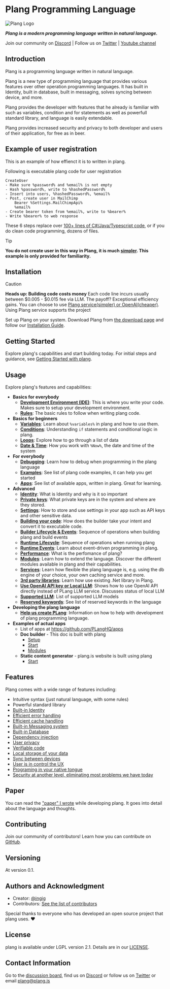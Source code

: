 ﻿


# Plang Programming Language

![Plang Logo](https://plang.is/android-chrome-192x192.png)

***Plang is a modern programming language written in natural language.***

Join our community on [Discord](https://discord.gg/A8kYUymsDD) | Follow us on [Twitter](https://twitter.com/planghq) | [Youtube channel](https://www.youtube.com/@plangHQ)


## Introduction

Plang is a programming language written in natural language.

Plang is a new type of programming language that provides various features over other operation programming languages. It has built in Identity, built in database, built in messaging, solves syncing between device, and more. 

Plang provides the developer with features that he already is familiar with such as variables, condition and for statements as well as powerfull standard library, and language is easily extendable.

Plang provides increased security and privacy to both developer and users of their application, for free as in beer.

## Example of user registration

This is an example of how effienct it is to written in plang. 

Following is executable plang code for user registration

```plang
CreateUser
- Make sure %password% and %email% is not empty
- Hash %password%, write to %hashedPassword%
- Insert into users, %hashedPassword%, %email%
- Post, create user in MailChimp
    Bearer %Settings.MailChimpApi%
    %email%
- Create bearer token from %email%, write to %bearer%
- Write %bearer% to web response
```

These 6 steps replace over [100+ lines of C#/Java/Typescript code](https://gist.github.com/ingig/491ac9b13d65f40cc24ee5aed0408be3), or if you do clean code programming, dozens of files.

> [!TIP]
> **You do not create user in this way in Plang, it is much [simpler](./Identity.md#examples). This example is only provided for familiarity.**

## Installation

> [!CAUTION]
> **Heads up: Building code costs money**
> Each code line incurs usually between $0.005 - $0.015 fee via LLM. The payoff? Exceptional efficiency gains. You can choose to use [Plang service(simpler) or OpenAI(cheaper)](./PlangOrOpenAI.md). Using Plang service supports the project

Set up Plang on your system. Download Plang from [the download page](https://github.com/PLangHQ/plang/releases) and follow our [Installation Guide](./Install.md).

## Getting Started

Explore plang's capabilities and start building today. For initial steps and guidance, see [Getting Started with plang](./GetStarted.md).

## Usage

Explore plang's features and capabilities:

- **Basics for everybody**
    - **[Development Environment (IDE)](./IDE.md)**: This is where you write your code. Makes sure to setup your development environment.
    - **[Rules](./Rules.md)**: The basic rules to follow when writing plang code.
- **Basics for beginners**
    - **[Variables](./Variables.md)**: Learn about `%variables%` in plang and how to use them.
    - **[Conditions](./Conditions.md)**: Understanding `if` statements and conditional logic in plang.
    - **[Loops](./Loop.md)**: Explore how to go through a list of data
    - **[Date & Time](./Time.md)**: How you work with `%Now%`, the date and time of the system
- **For everybody**
    - **[Debugging](./Debug.md)**: Learn how to debug when programming in the plang language
    - **[Examples](https://github.com/PLangHQ/plang/tree/main/Tests)**: See list of plang code examples, it can help you get started    
    - **[Apps](https://github.com/PLangHQ/apps/)**: See list of available apps, written in plang. Great for learning.
- **Advanced**
    - **[Identity](./Identity.md)**: What is Identity and why is it so important
    - **[Private keys](./PrivateKeys.md)**: What private keys are in the system and where are they stored.
    - **[Settings](./Settings.md)**: How to store and use settings in your app such as API keys and other sensitive data.
    - **[Building your code](./Builder.md)**: How does the builder take your intent and convert it to executable code.
    - **[Builder Lifecycle & Events](./BuilderLifcycle.md)**: Sequence of operations when building plang and build events
    - **[Runtime Lifecycle](./RuntimeLifcycle.md)**: Sequence of operations when running plang
    - **[Runtime Events](./Events.md)**: Learn about event-driven programming in plang.    
    - **[Performance](./Performance.md)**: What is the perfomance of plang? 
    - **[Modules](./modules/README.md)**: Learn how to extend the language. Discover the different modules available in plang and their capabilities. 
    - **[Services](./Services.md)**: Learn how flexible the plang language is, e.g. using the db engine of your choice, your own caching service and more.
    - **[3rd party libraries](./3rdPartyLibrary.md.md)**: Learn how use existing .Net library in Plang.
    - **[Use OpenAI API key or Local LLM](./PlangOrOpenAI.md)**: Shows how to use OpenAI API directly instead of PLang LLM service. Discusses status of local LLM
    - **[Supported LLM](./SupportedAI.md)**: List of supported LLM models
    - **[Reserved keywords](https://github.com/PLangHQ/plang/blob/main/PLang/Utils/ReservedKeywords.cs)**: See list of reserved keywords in the language
- **Developing the plang language**
    - **[Help us create PLang](./PLangDevelopment.md)**: Information on how to help with development of plang programming language.
- **Examples of actual apps**
    - List of apps at https://github.com/PLangHQ/apps
    - **Doc builder** - This doc is built with plang
        - [Setup](https://github.com/PLangHQ/plang/blob/main/Documentation/Setup.goal)
        - [Start](https://github.com/PLangHQ/plang/blob/main/Documentation/Start.goal)
        - [Modules](https://github.com/PLangHQ/plang/blob/main/Documentation/Modules.goal)
    - **Static content generator** - plang.is website is built using plang
        - [Start](https://github.com/PLangHQ/plang.is/blob/main/Start.goal)

## Features

Plang comes with a wide range of features including:

- Intuitive syntax (just natural language, with some rules)
- Powerful standard library
- [Built-in Identity](Identity.md)
- [Efficient error handling](https://github.com/PLangHQ/plang/blob/main/Documentation/modules/plang.Modules.FileModule.md#caching-retries-error-handling--run-and-forget)
- [Efficient cache handling](https://github.com/PLangHQ/plang/blob/main/Documentation/modules/plang.Modules.CachingModule.md#caching)
- [Built-in Messaging system](https://github.com/PLangHQ/plang/blob/main/Documentation/paper/README.md#messages)
- [Built-in Database](https://github.com/PLangHQ/plang/blob/main/Documentation/paper/README.md#dbmodule)
- [Dependency injection](Services.md)
- [User privacy](https://github.com/PLangHQ/plang/blob/main/Documentation/paper/README.md#security--privacy)
- [Verifiable code](https://github.com/PLangHQ/plang/blob/main/Documentation/paper/README.md#verifiable-code---possible)
- [Local storage of your data](https://github.com/PLangHQ/plang/blob/main/Documentation/paper/README.md#event-sourcing)
- [Sync between devices](https://github.com/PLangHQ/plang/blob/main/Documentation/paper/README.md#event-sourcing)
- [User is in control the UX](https://github.com/PLangHQ/plang/blob/main/Documentation/paper/README.md#user-interface)
- [Programing in your native tongue](https://github.com/PLangHQ/plang/blob/main/Documentation/paper/README.md#natural-language-neutral)
- [Security at another level, eliminating most problems we have today](https://github.com/PLangHQ/documentation/tree/main/blob/main/Security.md)

## Paper

You can read the ["paper" I wrote](./paper/README.md) while developing plang. 
It goes into detail about the language and thoughts.

## Contributing

Join our community of contributors! Learn how you can contribute on [GitHub](https://github.com/PLangHQ).

## Versioning

At version 0.1. 

## Authors and Acknowledgment

- Creator: [@ingig](https://twitter.com/ingig)
- Contributors: [See the list of contributors](./contributors.md)

Special thanks to everyone who has developed an open source project that plang uses. ❤️

## License

plang is available under LGPL version 2.1. Details are in our [LICENSE](https://github.com/PLangHQ/LICENSE).

## Contact Information

Go to the [discussion board](https://github.com/orgs/PLangHQ/discussions), 
find us on [Discord](https://discord.gg/A8kYUymsDD)
or follow us on [Twitter](https://twitter.com/planghq)
or email [plang@plang.is](mailto:plang@plang.is)


